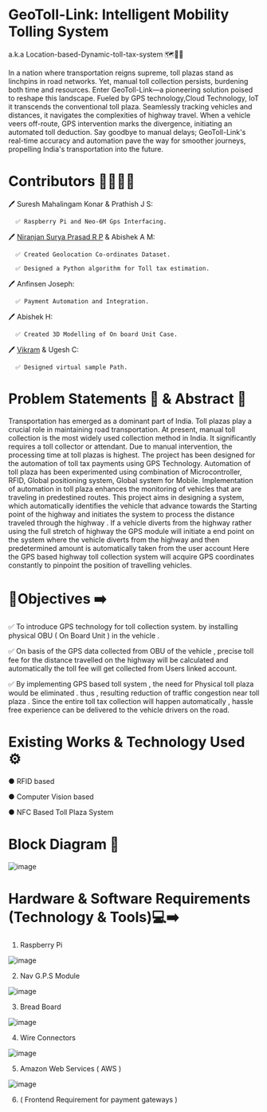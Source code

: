 # GeoToll-Link: Intelligent Mobility Tolling System 
a.k.a Location-based-Dynamic-toll-tax-system 🗺️📌🚗

In a nation where transportation reigns supreme, toll plazas stand as linchpins in road networks. Yet, manual toll collection persists, burdening both time and resources. Enter GeoToll-Link—a pioneering solution poised to reshape this landscape. Fueled by GPS technology,Cloud Technology, IoT it transcends the conventional toll plaza. Seamlessly tracking vehicles and distances, it navigates the complexities of highway travel. When a vehicle veers off-route, GPS intervention marks the divergence, initiating an automated toll deduction. Say goodbye to manual delays; GeoToll-Link's real-time accuracy and automation pave the way for smoother journeys, propelling India's transportation into the future.

# Contributors 👨🏻‍💻📝

🖊 Suresh Mahalingam Konar & Prathish J S: 
   
      ✅ Raspberry Pi and Neo-6M Gps Interfacing.
   
🖊 [Niranjan Surya Prasad R P](https://github.com/NiranjanJoker) & Abishek A M: 

      ✅ Created Geolocation Co-ordinates Dataset. 
   
      ✅ Designed a Python algorithm for Toll tax estimation. 
 
🖊 Anfinsen Joseph:

      ✅ Payment Automation and Integration.

🖊 Abishek H: 

      ✅ Created 3D Modelling of On board Unit Case.  

🖊 [Vikram](https://github.com/Vikram1812) & Ugesh C: 

      ✅ Designed virtual sample Path.

# Problem Statements 📌 & Abstract 📝

   Transportation has emerged as a dominant part of India. Toll plazas play a crucial role in maintaining road transportation. At present, manual toll collection is the most widely used collection method in India. It significantly requires a toll collector or attendant. Due to manual intervention, the processing time at toll plazas is highest. The project has been designed for the automation of toll tax payments using GPS Technology. Automation of toll plaza has been experimented using combination of Microcontroller, RFID, Global positioning system, Global system for Mobile. Implementation of automation in toll plaza enhances the monitoring of vehicles that are traveling in predestined routes. This project aims in designing a system, which automatically identifies the vehicle that advance towards the Starting point of the highway and initiates the system to process the distance traveled through the highway . If a vehicle diverts from the highway rather using the full stretch of highway the GPS module will initiate a end point on the system where the vehicle diverts from the highway and  then predetermined amount is automatically taken from the user account Here the GPS based highway toll collection system will acquire GPS coordinates constantly to pinpoint the position of travelling vehicles.
         
# 🎯Objectives ➡️

✅ To introduce GPS technology for toll collection system. by installing physical OBU ( On Board Unit ) in the vehicle .

✅ On basis of the GPS data collected from  OBU of the vehicle , precise toll fee for the distance travelled on the highway will be calculated and automatically the        toll fee will get collected from Users linked account.

✅ By implementing GPS based toll system , the need for Physical toll plaza would be eliminated . thus , resulting reduction of traffic congestion near toll plaza .        Since the entire toll tax collection will happen automatically , hassle free experience can be delivered to the vehicle drivers on the road.

# Existing Works & Technology Used ⚙️

●	RFID based

●	Computer Vision based

●	NFC Based Toll Plaza System

# Block Diagram 🧠

![image](https://user-images.githubusercontent.com/74930080/216288098-2c5f50fa-0302-4aae-8f20-7c1ee91820d9.png)

# Hardware & Software Requirements (Technology & Tools)💻➡️

1) Raspberry Pi 

![image](https://user-images.githubusercontent.com/74930080/216290918-4ed5dbca-a83b-4487-885f-e76bd46c3304.png)


2) Nav G.P.S Module 

![image](https://user-images.githubusercontent.com/74930080/216291167-5da5a190-0155-48cb-80e8-270f1e7e16b6.png)


3) Bread Board 

![image](https://user-images.githubusercontent.com/74930080/216291651-3f6696ae-bd8e-4c6b-9906-5e39942da3ca.png)


4) Wire Connectors 

![image](https://user-images.githubusercontent.com/74930080/216294109-0c46c36c-a79e-4672-b04a-3d0cfe3b1ba2.png)


5) Amazon Web Services ( AWS ) 

![image](https://user-images.githubusercontent.com/74930080/216291919-a0de1552-30c8-421b-baf1-2b73237d3a59.png)


6) ( Frontend Requirement for payment gateways )


